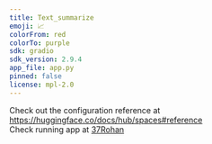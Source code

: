 ```yaml
---
title: Text_summarize
emoji: 📈
colorFrom: red
colorTo: purple
sdk: gradio
sdk_version: 2.9.4
app_file: app.py
pinned: false
license: mpl-2.0
---
```


Check out the configuration reference at https://huggingface.co/docs/hub/spaces#reference<br>
Check running app at [37Rohan](https://huggingface.co/spaces/37Rohan/text_summarize)
